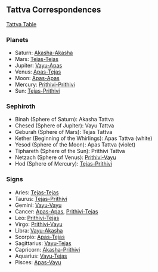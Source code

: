 ## Tattva Correspondences

[Tattva Table](/tattvas)

### Planets
- Saturn: [Akasha-Akasha](/tattva/akasha-akasha)
- Mars: [Tejas-Tejas](/tattva/tejas-tejas)
- Jupiter: [Vayu-Apas](/tattva/vayu-apas)
- Venus: [Apas-Tejas](/tattva/apas-tejas)
- Moon: [Apas-Apas](/tattva/apas-apas)
- Mercury: [Prithivi-Prithivi](/tattva/prithivi-prithivi)
- Sun: [Tejas-Prithivi](/tattva/tejas-prithivi)

### Sephiroth
- Binah (Sphere of Saturn): Akasha Tattva
- Chesed (Sphere of Jupiter): Vayu Tattva
- Geburah (Sphere of Mars): Tejas Tattva
- Kether (Beginning of the Whirlings): Apas Tattva (white)
- Yesod (Sphere of the Moon): Apas Tattva (violet)
- Tiphareth (Sphere of the Sun): Prithivi Tattva
- Netzach (Sphere of Venus): [Prithivi-Vayu](/tattva/prithivi-vayu)
- Hod (Sphere of Mercury): [Tejas-Prithivi](/tattva/tejas-prithivi)

### Signs
- Aries: [Tejas-Tejas](/tattva/tejas-tejas)
- Taurus: [Tejas-Prithivi](/tattva/tejas-prithivi)
- Gemini: [Vayu-Vayu](/tattva/vayu-vayu)
- Cancer: [Apas-Apas](/tattva/apas-apas), [Prithivi-Tejas](/tattva/prithivi-tejas)
- Leo: [Prithivi-Tejas](/tattva/prithivi-tejas)
- Virgo: [Prithivi-Vayu](/tattva/prithivi-vayu)
- Libra: [Vayu-Akasha](/tattva/vayu-akasha)
- Scorpio: [Apas-Tejas](/tattva/apas-tejas)
- Sagittarius: [Vayu-Tejas](/tattva/vayu-tejas)
- Capricorn: [Akasha-Prithivi](/tattva/akasha-prithivi)
- Aquarius: [Vayu-Tejas](/tattva/vayu-tejas)
- Pisces: [Apas-Vayu](/tattva/apas-vayu)
